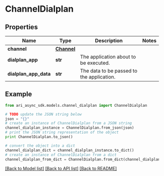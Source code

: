 # ChannelDialplan


## Properties
Name | Type | Description | Notes
------------ | ------------- | ------------- | -------------
**channel** | [**Channel**](Channel.md) |  | 
**dialplan_app** | **str** | The application about to be executed. | 
**dialplan_app_data** | **str** | The data to be passed to the application. | 

## Example

```python
from ari_async_sdk.models.channel_dialplan import ChannelDialplan

# TODO update the JSON string below
json = "{}"
# create an instance of ChannelDialplan from a JSON string
channel_dialplan_instance = ChannelDialplan.from_json(json)
# print the JSON string representation of the object
print ChannelDialplan.to_json()

# convert the object into a dict
channel_dialplan_dict = channel_dialplan_instance.to_dict()
# create an instance of ChannelDialplan from a dict
channel_dialplan_from_dict = ChannelDialplan.from_dict(channel_dialplan_dict)
```
[[Back to Model list]](../README.md#documentation-for-models) [[Back to API list]](../README.md#documentation-for-api-endpoints) [[Back to README]](../README.md)


